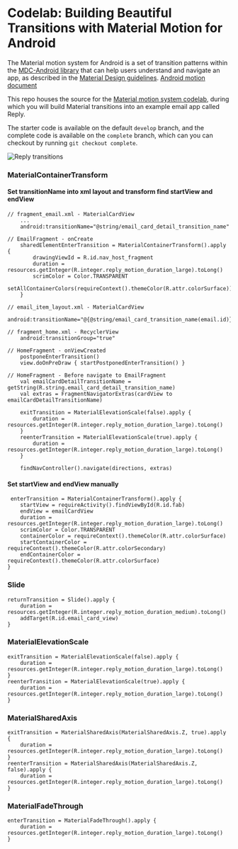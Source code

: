 # Codelab: Building Beautiful Transitions with Material Motion for Android

The Material motion system for Android is a set of transition patterns within
the [MDC-Android library](https://material.io/components/android) that can help
users understand and navigate an app, as described in the
[Material Design guidelines](https://material.io/design/motion/the-motion-system.html).
[Android motion document](https://material.io/develop/android/theming/motion)

This repo houses the source for the
[Material motion system codelab](https://codelabs.developers.google.com/codelabs/material-motion-android),
during which you will build Material transitions into an example email app
called Reply.

The starter code is available on the default `develop` branch, and the complete
code is available on the `complete` branch, which can you can checkout by
running `git checkout complete`.

<img src="screenshots/reply-transitions.gif" alt="Reply transitions"/>


### MaterialContainerTransform

#### Set transitionName into xml layout and transform find startView and endView
```
// fragment_email.xml - MaterialCardView
	...
	android:transitionName="@string/email_card_detail_transition_name"

// EmailFragment - onCreate
	sharedElementEnterTransition = MaterialContainerTransform().apply {
	    drawingViewId = R.id.nav_host_fragment
	    duration = resources.getInteger(R.integer.reply_motion_duration_large).toLong()
	    scrimColor = Color.TRANSPARENT
	    setAllContainerColors(requireContext().themeColor(R.attr.colorSurface))
	}

// email_item_layout.xml - MaterialCardView
	android:transitionName="@{@string/email_card_transition_name(email.id)}"

// fragment_home.xml - RecyclerView
	android:transitionGroup="true"

// HomeFragment - onViewCreated
	postponeEnterTransition()
	view.doOnPreDraw { startPostponedEnterTransition() }

// HomeFragment - Before navigate to EmailFragment
	val emailCardDetailTransitionName = getString(R.string.email_card_detail_transition_name)
    val extras = FragmentNavigatorExtras(cardView to emailCardDetailTransitionName)

	exitTransition = MaterialElevationScale(false).apply {
	    duration = resources.getInteger(R.integer.reply_motion_duration_large).toLong()
	}
	reenterTransition = MaterialElevationScale(true).apply {
	    duration = resources.getInteger(R.integer.reply_motion_duration_large).toLong()
	}

	findNavController().navigate(directions, extras)
```

#### Set startView and endView manually
```
 enterTransition = MaterialContainerTransform().apply {
    startView = requireActivity().findViewById(R.id.fab)
    endView = emailCardView
    duration = resources.getInteger(R.integer.reply_motion_duration_large).toLong()
    scrimColor = Color.TRANSPARENT
    containerColor = requireContext().themeColor(R.attr.colorSurface)
    startContainerColor = requireContext().themeColor(R.attr.colorSecondary)
    endContainerColor = requireContext().themeColor(R.attr.colorSurface)
}

```

### Slide
```
returnTransition = Slide().apply {
    duration = resources.getInteger(R.integer.reply_motion_duration_medium).toLong()
    addTarget(R.id.email_card_view)
}
```

### MaterialElevationScale
```
exitTransition = MaterialElevationScale(false).apply {
    duration = resources.getInteger(R.integer.reply_motion_duration_large).toLong()
}
reenterTransition = MaterialElevationScale(true).apply {
    duration = resources.getInteger(R.integer.reply_motion_duration_large).toLong()
}
```

### MaterialSharedAxis
```
exitTransition = MaterialSharedAxis(MaterialSharedAxis.Z, true).apply {
    duration = resources.getInteger(R.integer.reply_motion_duration_large).toLong()
}
reenterTransition = MaterialSharedAxis(MaterialSharedAxis.Z, false).apply {
    duration = resources.getInteger(R.integer.reply_motion_duration_large).toLong()
}
```

### MaterialFadeThrough
```
enterTransition = MaterialFadeThrough().apply {
    duration = resources.getInteger(R.integer.reply_motion_duration_large).toLong()
}
```





